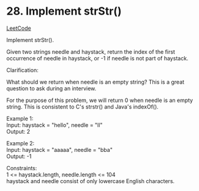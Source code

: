 # 28. Implement strStr()

[LeetCode](https://leetcode.cn/problems/implement-strstr/)

Implement strStr().

Given two strings needle and haystack, return the index of the first occurrence of needle in haystack, or -1 if needle is not part of haystack.

Clarification:

What should we return when needle is an empty string? This is a great question to ask during an interview.

For the purpose of this problem, we will return 0 when needle is an empty string. This is consistent to C's strstr() and Java's indexOf().

Example 1:\
Input: haystack = "hello", needle = "ll"\
Output: 2

Example 2:\
Input: haystack = "aaaaa", needle = "bba"\
Output: -1

Constraints:\
1 <= haystack.length, needle.length <= 104\
haystack and needle consist of only lowercase English characters.
